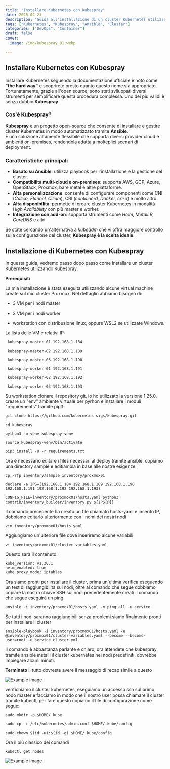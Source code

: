 ```yaml
---
title: "Installare Kubernetes con Kubespray"
date: 2025-02-21
description: "Guida all'installazione di un cluster Kubernetes utilizzando Kubespray, un potente strumento basato su Ansible."
tags: ["Kubernetes", "Kubespray", "Ansible", "Cluster"]
categories: ["DevOps", "Container"]
draft: false
cover:
  image: /img/kubespray_01.webp

---
```


## Installare Kubernetes con Kubespray

Installare Kubernetes seguendo la documentazione ufficiale è noto come **"the hard way"** e scoprirete presto quanto questo nome sia appropriato.  
Fortunatamente, grazie all'open source, sono stati sviluppati diversi strumenti per semplificare questa procedura complessa. Uno dei più validi è senza dubbio **Kubespray**.

### Cos'è Kubespray?

**Kubespray** è un progetto open-source che consente di installare e gestire cluster Kubernetes in modo automatizzato tramite **Ansible**.  
È una soluzione altamente flessibile che supporta diversi provider cloud e ambienti on-premises, rendendola adatta a molteplici scenari di deployment.

### Caratteristiche principali

- **Basato su Ansible**: utilizza playbook per l'installazione e la gestione del cluster.
- **Compatibilità multi-cloud e on-premises**: supporta AWS, GCP, Azure, OpenStack, Proxmox, bare metal e altre piattaforme.
- **Alta personalizzazione**: consente di configurare componenti come CNI (*Calico, Flannel, Cilium*), CRI (*containerd, Docker, cri-o*) e molto altro.
- **Alta disponibilità**: permette di creare cluster Kubernetes in modalità *High Availability* con più master e worker.
- **Integrazione con add-on**: supporta strumenti come *Helm, MetalLB, CoreDNS* e altri.

Se state cercando un'alternativa a *kubeadm* che vi offra maggiore controllo sulla configurazione del cluster, **Kubespray è la scelta ideale**.

## Installazione di Kubernetes con Kubespray

In questa guida, vedremo passo dopo passo come installare un cluster Kubernetes utilizzando Kubespray.  


**Prerequisiti**

La mia installazione è stata eseguita utilizzando alcune virtual machine create sul mio cluster Proxmox. Nel dettaglio abbiamo bisogno di:

- 3 VM per i nodi master

- 3 VM per i nodi worker

- workstation con distribuzione linux, oppure  WSL2 se utilizzate Windows.

La lista delle VM e relativi IP:

     kubespray-master-01 192.168.1.184

     kubespray-master-02 192.168.1.189

     kubespray-master-03 192.168.1.190

     kubespray-worker-01 192.168.1.191

     kubespray-worker-02 192.168.1.192

     kubespray-worker-03 192.168.1.193



Su workstation clonare il repository git, io ho utilizzato la versione 1.25.0, creare un "env" ambiente virtuale per pyrhon e installare i moduli "requirements" tramite pip3

    git clone https://github.com/kubernetes-sigs/kubespray.git

    cd kubespray

    python3 -m venv kubespray-venv

    source kubespray-venv/bin/activate

    pip3 install -U -r requirements.txt

Ora è necessario editare i files necessari al deploy tramite ansible, copiamo una directory sample e editiamola in base alle nostre esigenze

    cp -rfp inventory/sample inventory/proxmox01

    declare -a IPS=(192.168.1.184 192.168.1.189 192.168.1.190 192.168.1.191 192.168.1.192 192.168.1.193)

    CONFIG_FILE=inventory/proxmox01/hosts.yaml python3 contrib/inventory_builder/inventory.py ${IPS[@]}

Il comando precedente ha creato un file chiamato hosts-yaml e inserito IP, dobbiamo editarlo ulteriormente con i nomi dei nostri nodi

    vim inventory/proxmox01/hosts.yaml

Aggiungiamo un'ulteriore file dove inseriremo alcune variabili

    vi inventory/proxmox01/cluster-variables.yaml

Questo sarà il contenuto:

    kube_version: v1.30.1
    helm_enabled: true
    kube_proxy_mode: iptables

Ora siamo pronti per installare il cluster, prima un'ultima verifica eseguendo un test di raggiungibilità sui nodi, oltre al comando che segue dobbiamo copiare la nostra chiave SSH sui nodi precedentemente creati
il comando che segue eseguirà un ping

    ansible -i inventory/proxmox01/hosts.yaml -m ping all -u service

Se tutti i nodi saranno raggiungibili senza problemi siamo finalmente pronti per installare il cluster

    ansible-playbook -i inventory/proxmox01/hosts.yaml -e @inventory/proxmox01/cluster-variables.yaml --become --become-user=root -u service cluster.yml

Il comando è abbastanza parlante e chiaro, ora attendete che kubespray tramite ansible installi il cluster kubernetes nei nodi predefiniti, dovrebbe impiegare alcuni minuti.

**Terminato** il tutto dovreste avere il messaggio di recap simile a questo

![Example image](/img/kubespray_02.webp)

verifichiamo il cluster kubernetes, eseguiamo un accesso ssh sul primo nodo master e facciamo in modo che il nostro user possa chiamare il cluster tramite kubectl, per fare questo copiamo il file di configurazione come segue:


    sudo mkdir -p $HOME/.kube

    sudo cp -i /etc/kubernetes/admin.conf $HOME/.kube/config

    sudo chown $(id -u):$(id -g) $HOME/.kube/config
 

Ora il più classico dei comandi
 
    kubectl get nodes


![Example image](/img/kubespray_03.webp)




